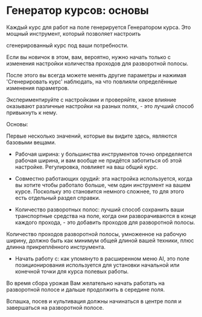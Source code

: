 # Генератор курсов: основы

  
  
Каждый курс для работ на поле генерируется Генератором курса. Это мощный инструмент, который позволяет настроить   
  
сгенерированный курс под ваши потребности.  
  
Если вы новичок в этом, вам, вероятно, нужно начать только с изменения настройки количества проходов для разворотной полосы.  
  
После этого вы всегда можете менять другие параметры и нажимая 'Сгенерировать курс' наблюдать, на что повлияли определённые изменения параметров.  
  
Экспериментируйте с настройками и проверяйте, какое влияние оказывают различные настройки на разных полях, - это лучший способ привыкнуть к нему.  
  


  
  
Основы:  
  
Первые несколько значений, которые вы видите здесь, являются базовыми вещами.  
  
    
- Рабочая ширина: у большинства инструментов точно определяется рабочая ширина, и вам вообще не придётся заботиться об этой настройке. Регулировка, повлияет на ваш общий курс.  
  
    
- Совместно работающих орудий: эта настройка используется, когда вы хотите чтобы работало больше, чем один инструмент на вашем курсе. Поскольку это становится немного сложнее, то для этого есть отдельный раздел справки.  
  
    
- Количество разворотных полос: лучший способ сохранить ваши транспортные средства на поле, когда они разворачиваются в конце каждого прохода, - это добавить проходов для разворотной полосы.  
  
Количество проходов разворотной полосы, умноженное на рабочую ширину, должно быть как минимум общей длиной вашей техники, плюс длинна прикреплённого инструмента.  
  
    
- Начать работу с: как упомянуто в расширенном меню AI, это поле позиционирования используется для установки начальной или конечной точки для курса полевых работы.   
  
Во время сбора урожая Вам желательно начать работать на разворотной полосе и дальше продолжить в середине поля.  
  
Вспашка, посев и культивация должны начинаться в центре поля и завершаться на разворотной полосе.  
  


